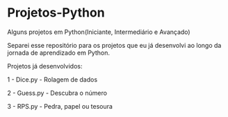 # Projetos-Python
Alguns projetos em Python(Iniciante, Intermediário e Avançado)

Separei esse repositório para os projetos que eu já desenvolvi ao longo da jornada de aprendizado em Python.

Projetos já desenvolvidos:

1 - Dice.py - Rolagem de dados

2 - Guess.py - Descubra o número

3 - RPS.py - Pedra, papel ou tesoura
